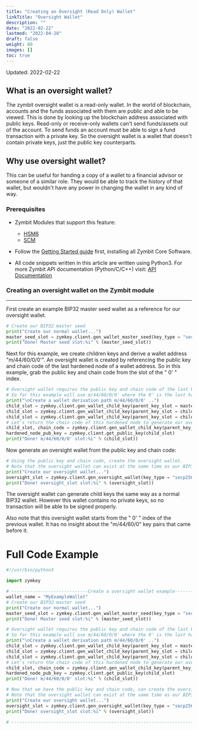```yaml
---
title: "Creating an Oversight (Read Only) Wallet"
linkTitle: "Oversight Wallet"
description: ""
date: "2022-02-22"
lastmod: "2022-04-28"
draft: false
weight: 80
images: []
toc: true
---
```


Updated: 2022-02-22


## What is an oversight wallet?

The zymbit oversight wallet is a read-only wallet. In the world of blockchain, accounts and the funds associated with them are public and able to be viewed. This is done by looking up the blockchain address associated with public keys. Read-only or receive-only wallets can't send funds/assets out of the account. To send funds an account must be able to sign a fund transaction with a private key. So the oversight wallet is a wallet that doesn't contain private keys, just the public key counterparts.

## Why use oversight wallet?

This can be useful for handing a copy of a wallet to a financial advisor or someone of a similar role. They would be able to track the history of that wallet, but wouldn't have any power in changing the wallet in any kind of way.

### Prerequisites

* Zymbit Modules that support this feature:
    * [HSM6](https://www.zymbit.com/hsm6/)
    * [SCM ](https://www.zymbit.com/secure-compute-platform/)

* Follow the [Getting Started guide](../../../getting-started) first, installing all Zymbit Core Software.

* All code snippets written in this article are written using Python3. For more Zymbit API documentation (Python/C/C++) visit: [API Documentation](../../../api)


### Creating an oversight wallet on the Zymbit module

---

First create an example BIP32 master seed wallet as a reference for our oversight wallet.

```python
# Create our BIP32 master seed
print("Create our normal wallet...")
master_seed_slot = zymkey.client.gen_wallet_master_seed(key_type = "secp256k1", master_gen_key = "", wallet_name = MyExampleWallet)
print("Done! Master seed slot:%i" % (master_seed_slot))
```

Next for this example, we create children keys and derive a wallet address "m/44/60/0/0'". An oversight wallet is created by referencing the public key and chain code of the last hardened node of a wallet address. So in this example, grab the public key and chain code from the slot of the " 0' " index.

```python
# Oversight wallet requires the public key and chain code of the last hardened node in a wallet address.
# So for this example will use m/44/60/0/0' where the 0' is the last hardened node for our oversight wallet to start from.
print("\nCreate a wallet derivation path m/44/60/0/0' ..")
child_slot = zymkey.client.gen_wallet_child_key(parent_key_slot = master_seed_slot, index = 44, hardened = False)
child_slot = zymkey.client.gen_wallet_child_key(parent_key_slot = child_slot, index = 60, hardened = False)
child_slot = zymkey.client.gen_wallet_child_key(parent_key_slot = child_slot, index = 0, hardened = False)
# Let's return the chain code of this hardened node to generate our oversight wallet later
child_slot, chain_code = zymkey.client.gen_wallet_child_key(parent_key_slot = child_slot, index = 0, hardened = True, return_chain_code = True)
hardened_node_pub_key = zymkey.client.get_public_key(child_slot)
print("Done! m/44/60/0/0' slot:%i" % (child_slot))
```

Now generate an oversight wallet from the public key and chain code:

```python
# Using the public key and chain code, create the oversight wallet.
# Note that the oversight wallet can exist at the same time as our BIP32 wallet, but needs a different wallet name, as wallet names are unique.
print("Create our oversight wallet...")
oversight_slot = zymkey.client.gen_oversight_wallet(key_type = "secp256k1", pub_key = hardened_node_pub_key, chain_code = chain_code, node_addr = "m/44/60/0/0'", wallet_name = "Oversight_wallet")
print("Done! oversight_slot slot:%i" % (oversight_slot))
```

The oversight wallet can generate child keys the same way as a normal BIP32 wallet. However this wallet contains no private keys, so no transaction will be able to be signed properly.

Also note that this oversight wallet starts from the " 0' " index of the previous wallet. It has no insight about the "m/44/60/0" key pairs that came before it.


# Full Code Example

```python
#!/usr/bin/python3

import zymkey

# -----------------------------Create a oversight wallet example-------------------------------------------------------------
wallet_name = "MyExampleWallet"
# Create our BIP32 master seed
print("Create our normal wallet...")
master_seed_slot = zymkey.client.gen_wallet_master_seed(key_type = "secp256k1", master_gen_key = "", wallet_name=wallet_name)
print("Done! Master seed slot:%i" % (master_seed_slot))

# Oversight wallet requires the public key and chain code of the last hardened node in a wallet address.
# So for this example will use m/44/60/0/0' where the 0' is the last hardened node for our oversight wallet to start from.
print("\nCreate a wallet derivation path m/44/60/0/0' ..")
child_slot = zymkey.client.gen_wallet_child_key(parent_key_slot = master_seed_slot, index = 44, hardened = False)
child_slot = zymkey.client.gen_wallet_child_key(parent_key_slot = child_slot, index = 60, hardened = False)
child_slot = zymkey.client.gen_wallet_child_key(parent_key_slot = child_slot, index = 0, hardened = False)
# Let's return the chain code of this hardened node to generate our oversight wallet later
child_slot, chain_code = zymkey.client.gen_wallet_child_key(parent_key_slot = child_slot, index = 0, hardened = True, return_chain_code = True)
hardened_node_pub_key = zymkey.client.get_public_key(child_slot)
print("Done! m/44/60/0/0' slot:%i" % (child_slot))

# Now that we have the public key and chain code, can create the oversight wallet.
# Note that the oversight wallet can exist at the same time as our BIP32 wallet. But needs a different wallet name, as wallet names are unique.
print("Create our oversight wallet...")
oversight_slot = zymkey.client.gen_oversight_wallet(key_type = "secp256k1", pub_key = hardened_node_pub_key, chain_code = chain_code, node_addr = "m/44/60/0/0'", wallet_name = "Oversight_wallet")
print("Done! oversight_slot slot:%i" % (oversight_slot))

# -----------------------------------------------------------------------------------------------------------------------------

